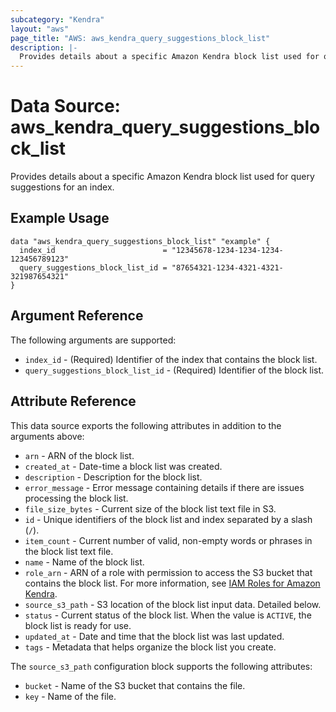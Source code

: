 ```yaml
---
subcategory: "Kendra"
layout: "aws"
page_title: "AWS: aws_kendra_query_suggestions_block_list"
description: |-
  Provides details about a specific Amazon Kendra block list used for query suggestions for an index.
---
```


# Data Source: aws_kendra_query_suggestions_block_list

Provides details about a specific Amazon Kendra block list used for query suggestions for an index.

## Example Usage

```hcl
data "aws_kendra_query_suggestions_block_list" "example" {
  index_id                        = "12345678-1234-1234-1234-123456789123"
  query_suggestions_block_list_id = "87654321-1234-4321-4321-321987654321"
}
```

## Argument Reference

The following arguments are supported:

* `index_id` - (Required) Identifier of the index that contains the block list.
* `query_suggestions_block_list_id` - (Required) Identifier of the block list.

## Attribute Reference

This data source exports the following attributes in addition to the arguments above:

* `arn` - ARN of the block list.
* `created_at` - Date-time a block list was created.
* `description` - Description for the block list.
* `error_message` - Error message containing details if there are issues processing the block list.
* `file_size_bytes` - Current size of the block list text file in S3.
* `id` - Unique identifiers of the block list and index separated by a slash (`/`).
* `item_count` - Current number of valid, non-empty words or phrases in the block list text file.
* `name` - Name of the block list.
* `role_arn` - ARN of a role with permission to access the S3 bucket that contains the block list. For more information, see [IAM Roles for Amazon Kendra](https://docs.aws.amazon.com/kendra/latest/dg/iam-roles.html).
* `source_s3_path` - S3 location of the block list input data. Detailed below.
* `status` - Current status of the block list. When the value is `ACTIVE`, the block list is ready for use.
* `updated_at` - Date and time that the block list was last updated.
* `tags` - Metadata that helps organize the block list you create.

The `source_s3_path` configuration block supports the following attributes:

* `bucket` - Name of the S3 bucket that contains the file.
* `key` - Name of the file.
